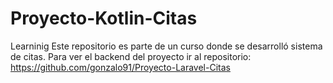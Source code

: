 # Proyecto-Kotlin-Citas
Learninig
Este repositorio es parte de un curso donde se desarrolló sistema de citas.
Para ver el backend del proyecto ir al repositorio: https://github.com/gonzalo91/Proyecto-Laravel-Citas
